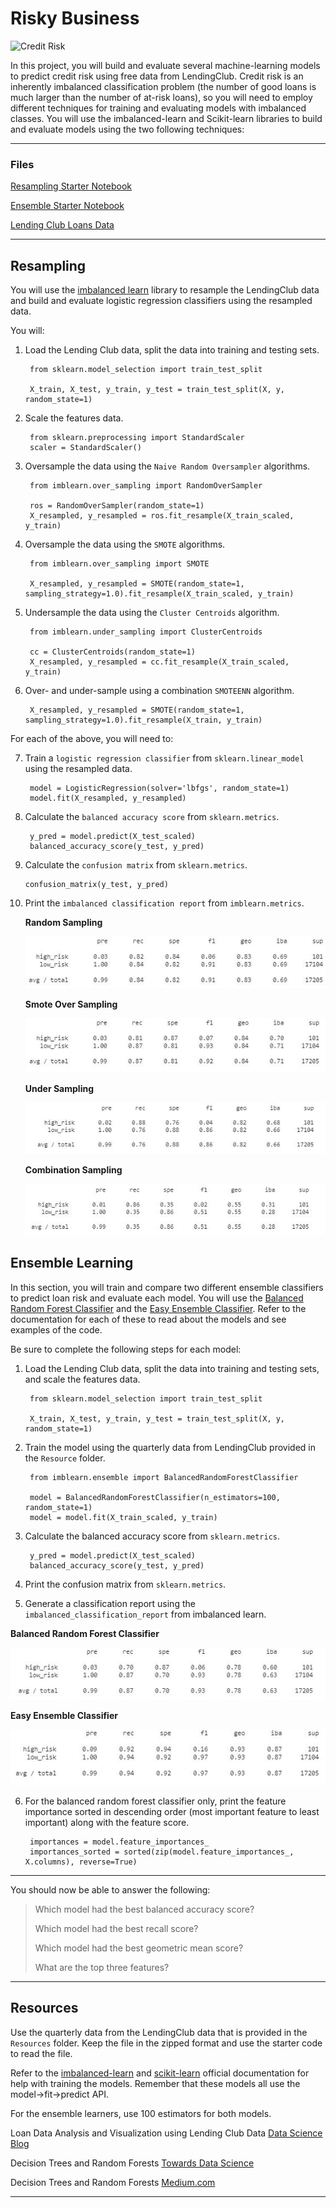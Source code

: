 # Risky Business

![Credit Risk](Images/credit-risk.jpg)



In this project, you will build and evaluate several machine-learning models to predict credit risk using free data from LendingClub. Credit risk is an inherently imbalanced classification problem (the number of good loans is much larger than the number of at-risk loans), so you will need to employ different techniques for training and evaluating models with imbalanced classes. You will use the imbalanced-learn and Scikit-learn libraries to build and evaluate models using the two following techniques:

  

---

### Files

[Resampling Starter Notebook](Starter_Code/credit_risk_resampling.ipynb)

[Ensemble Starter Notebook](Starter_Code/credit_risk_ensemble.ipynb)

[Lending Club Loans Data](Instructions/Resources/LoanStats_2019Q1.csv.zip)

---


## Resampling

You will use the [imbalanced learn](https://imbalanced-learn.readthedocs.io) library to resample the LendingClub data and build and evaluate logistic regression classifiers using the resampled data.

You will:

1. Load the Lending Club data, split the data into training and testing sets. 

        from sklearn.model_selection import train_test_split

        X_train, X_test, y_train, y_test = train_test_split(X, y, random_state=1)

2. Scale the features data.

        from sklearn.preprocessing import StandardScaler
        scaler = StandardScaler()

3. Oversample the data using the `Naive Random Oversampler` algorithms.

        from imblearn.over_sampling import RandomOverSampler

        ros = RandomOverSampler(random_state=1)
        X_resampled, y_resampled = ros.fit_resample(X_train_scaled, y_train)

4. Oversample the data using the  `SMOTE` algorithms.

        from imblearn.over_sampling import SMOTE

        X_resampled, y_resampled = SMOTE(random_state=1, sampling_strategy=1.0).fit_resample(X_train_scaled, y_train)

   
5. Undersample the data using the `Cluster Centroids` algorithm.

        from imblearn.under_sampling import ClusterCentroids

        cc = ClusterCentroids(random_state=1)
        X_resampled, y_resampled = cc.fit_resample(X_train_scaled, y_train)

6. Over- and under-sample using a combination `SMOTEENN` algorithm.

        X_resampled, y_resampled = SMOTE(random_state=1, sampling_strategy=1.0).fit_resample(X_train, y_train)

For each of the above, you will need to:

7. Train a `logistic regression classifier` from `sklearn.linear_model` using the resampled data.

        model = LogisticRegression(solver='lbfgs', random_state=1)
        model.fit(X_resampled, y_resampled)

8. Calculate the `balanced accuracy score` from `sklearn.metrics`.

        y_pred = model.predict(X_test_scaled)
        balanced_accuracy_score(y_test, y_pred)

9.  Calculate the `confusion matrix` from `sklearn.metrics`.

        confusion_matrix(y_test, y_pred)
        
10. Print the `imbalanced classification report` from `imblearn.metrics`.

    **Random Sampling**

    ![](Images/Over.JPG)

    
    **Smote Over Sampling**
    
    ![](Images/Smote.JPG)

    
    **Under Sampling**
    
    ![](Images/Under.JPG)

    
    **Combination Sampling**
    
    ![](Images/Combination.JPG)



## Ensemble Learning

In this section, you will train and compare two different ensemble classifiers to predict loan risk and evaluate each model. You will use the [Balanced Random Forest Classifier](https://imbalanced-learn.readthedocs.io/en/stable/generated/imblearn.ensemble.BalancedRandomForestClassifier.html#imblearn-ensemble-balancedrandomforestclassifier) and the [Easy Ensemble Classifier](https://imbalanced-learn.readthedocs.io/en/stable/generated/imblearn.ensemble.EasyEnsembleClassifier.html#imblearn-ensemble-easyensembleclassifier). Refer to the documentation for each of these to read about the models and see examples of the code.

Be sure to complete the following steps for each model:

1. Load the Lending Club data, split the data into training and testing sets, and scale the features data.

        from sklearn.model_selection import train_test_split

        X_train, X_test, y_train, y_test = train_test_split(X, y, random_state=1)
2. Train the model using the quarterly data from LendingClub provided in the `Resource` folder.

        from imblearn.ensemble import BalancedRandomForestClassifier

        model = BalancedRandomForestClassifier(n_estimators=100, random_state=1)
        model = model.fit(X_train_scaled, y_train)

3. Calculate the balanced accuracy score from `sklearn.metrics`.

        y_pred = model.predict(X_test_scaled)
        balanced_accuracy_score(y_test, y_pred)

4. Print the confusion matrix from `sklearn.metrics`.
5. Generate a classification report using the `imbalanced_classification_report` from imbalanced learn.

**Balanced Random Forest Classifier**

![](Images/B.R.JPG)


**Easy Ensemble Classifier**

![](Images/Easy.JPG)

6. For the balanced random forest classifier only, print the feature importance sorted in descending order (most important feature to least important) along with the feature score.

        importances = model.feature_importances_
        importances_sorted = sorted(zip(model.feature_importances_, X.columns), reverse=True)

------
You should now be able to answer the following:

> Which model had the best balanced accuracy score?
>
> Which model had the best recall score?
>
> Which model had the best geometric mean score?
>
> What are the top three features?

---

## Resources

Use the quarterly data from the LendingClub data that is provided in the `Resources` folder. Keep the file in the zipped format and use the starter code to read the file.

Refer to the [imbalanced-learn](https://imbalanced-learn.readthedocs.io/en/stable/) and [scikit-learn](https://scikit-learn.org/stable/) official documentation for help with training the models. Remember that these models all use the model->fit->predict API.

For the ensemble learners, use 100 estimators for both models.

Loan Data Analysis and Visualization using Lending Club Data [Data Science Blog](https://nycdatascience.com/blog/r/p2p-loan-data-analysis-using-lending-club-data/)

Decision Trees and Random Forests [Towards Data Science](https://towardsdatascience.com/decision-trees-and-random-forests-df0c3123f991)

Decision Trees and Random Forests [Medium.com](https://medium.com/datadriveninvestor/decision-tree-and-random-forest-e174686dd9eb)

---



